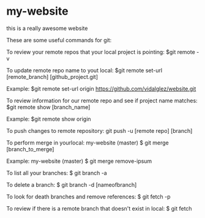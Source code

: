# my-website

this is a really awesome website

These are some useful commands for git:

To review your remote repos that your local project is pointing: $git remote -v

To update remote repo name to yout local: $git remote set-url [remote_branch] [github_project.git]

Example:
$git remote set-url origin https://github.com/vidalglez/website.git

To review information for our remote repo and see if project name matches: $git remote show [branch_name]

Example:
$git remote show origin

To push changes to remote repository: git push -u [remote repo] [branch]

To perform merge in yourlocal: my-website (master) $ git merge [branch_to_merge]

Example: my-website (master) $ git merge remove-ipsum

To list all your branches: $ git branch -a

To delete a branch: $ git branch -d [nameofbranch]

To look for death branches and remove references: $ git fetch -p

To review if there is a remote branch that doesn't exist in local: $ git fetch
